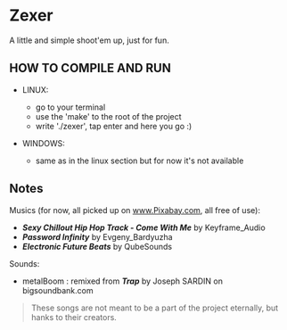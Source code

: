 # Zexer

A little and simple shoot'em up, just for fun.

## HOW TO COMPILE AND RUN
- LINUX:
  * go to your terminal
  * use the 'make' to the root of the project
  * write './zexer', tap enter and here you go :)

- WINDOWS:
  * same as in the linux section but for now it's not available

## Notes
Musics (for now, all picked up on www.Pixabay.com, all free of use):
- ***Sexy Chillout Hip Hop Track - Come With Me*** by Keyframe_Audio
- ***Password Infinity*** by Evgeny_Bardyuzha
- ***Electronic Future Beats*** by QubeSounds

Sounds:
- metalBoom : remixed from ***Trap*** by Joseph SARDIN on bigsoundbank.com
> These songs are not meant to be a part of the project eternally, but hanks to their creators.
